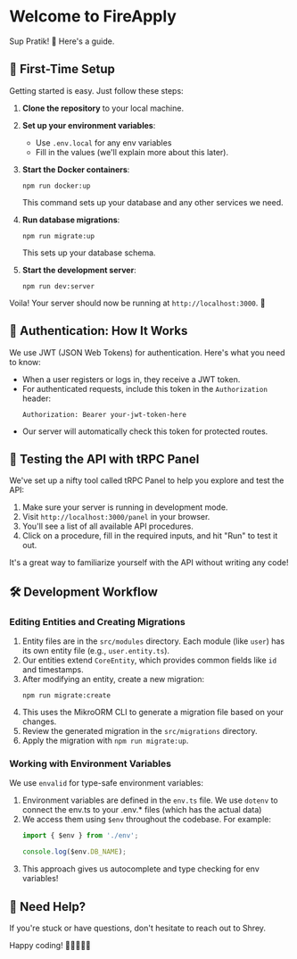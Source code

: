 # Welcome to FireApply

Sup Pratik! 👋 Here's a guide.

## 🚀 First-Time Setup

Getting started is easy. Just follow these steps:

1. **Clone the repository** to your local machine.

2. **Set up your environment variables**:
   - Use `.env.local` for any env variables
   - Fill in the values (we'll explain more about this later).

3. **Start the Docker containers**:
   ```
   npm run docker:up
   ```
   This command sets up your database and any other services we need.

4. **Run database migrations**:
   ```
   npm run migrate:up
   ```
   This sets up your database schema.

5. **Start the development server**:
   ```
   npm run dev:server
   ```

Voila! Your server should now be running at `http://localhost:3000`. 🎉

## 🔐 Authentication: How It Works

We use JWT (JSON Web Tokens) for authentication. Here's what you need to know:

- When a user registers or logs in, they receive a JWT token.
- For authenticated requests, include this token in the `Authorization` header:
  ```
  Authorization: Bearer your-jwt-token-here
  ```
- Our server will automatically check this token for protected routes.

## 🧪 Testing the API with tRPC Panel

We've set up a nifty tool called tRPC Panel to help you explore and test the API:

1. Make sure your server is running in development mode.
2. Visit `http://localhost:3000/panel` in your browser.
3. You'll see a list of all available API procedures.
4. Click on a procedure, fill in the required inputs, and hit "Run" to test it out.

It's a great way to familiarize yourself with the API without writing any code!

## 🛠 Development Workflow

### Editing Entities and Creating Migrations

1. Entity files are in the `src/modules` directory. Each module (like `user`) has its own entity file (e.g., `user.entity.ts`).
2. Our entities extend `CoreEntity`, which provides common fields like `id` and timestamps.
3. After modifying an entity, create a new migration:
   ```
   npm run migrate:create
   ```
4. This uses the MikroORM CLI to generate a migration file based on your changes.
5. Review the generated migration in the `src/migrations` directory.
6. Apply the migration with `npm run migrate:up`.

### Working with Environment Variables

We use `envalid` for type-safe environment variables:

1. Environment variables are defined in the `env.ts` file. We use `dotenv` to connect the env.ts to your .env.* files (which has the actual data)
2. We access them using `$env` throughout the codebase. For example:
   ```typescript
   import { $env } from './env';
   
   console.log($env.DB_NAME);
   ```
3. This approach gives us autocomplete and type checking for env variables!

## 🤔 Need Help?

If you're stuck or have questions, don't hesitate to reach out to Shrey.

Happy coding! 🚀👩‍💻👨‍💻